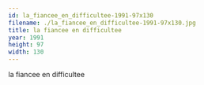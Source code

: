 ```yaml
---
id: la_fiancee_en_difficultee-1991-97x130
filename: ./la_fiancee_en_difficultee-1991-97x130.jpg
title: la fiancee en difficultee
year: 1991
height: 97
width: 130
---
```


la fiancee en difficultee
